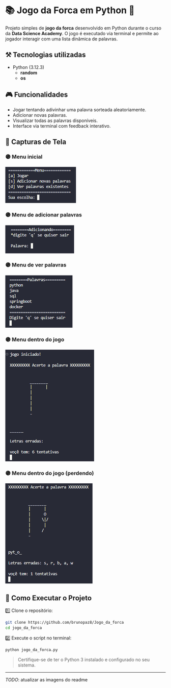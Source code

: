 # 📚 Jogo da Forca em Python 🐍

Projeto simples de **jogo da forca** desenvolvido em Python durante o curso da **Data Science Academy**. O jogo é executado via terminal e permite ao jogador interagir com uma lista dinâmica de palavras.

## **⚒️ Tecnologias utilizadas**

* Python (3.12.3)
  - **random**
  - **os**

## 🎮 Funcionalidades

* Jogar tentando adivinhar uma palavra sorteada aleatoriamente.
* Adicionar novas palavras.
* Visualizar todas as palavras disponíveis.
* Interface via terminal com feedback interativo.

## 📸 Capturas de Tela
### 🟣 Menu inicial
<img src='imgs/menu_inicial.png'>

### 🟣 Menu de adicionar palavras
<img src='imgs/menu_adicionando.png'>

### 🟣 Menu de ver palavras
<img src='imgs/menu_palavras.png'>

### 🟣 Menu dentro do jogo
<img src='imgs/ingame.png'>

### 🟣 Menu dentro do jogo (perdendo)
<img src='imgs/ingame_losing.png'>

## 🚀 Como Executar o Projeto

1️⃣ Clone o repositório:

```bash
git clone https://github.com/brunopaz8/Jogo_da_forca
cd jogo_da_forca
```

2️⃣ Execute o script no terminal:

```bash
python jogo_da_forca.py
```

> Certifique-se de ter o Python 3 instalado e configurado no seu sistema.

---

*TODO*: atualizar as imagens do readme


